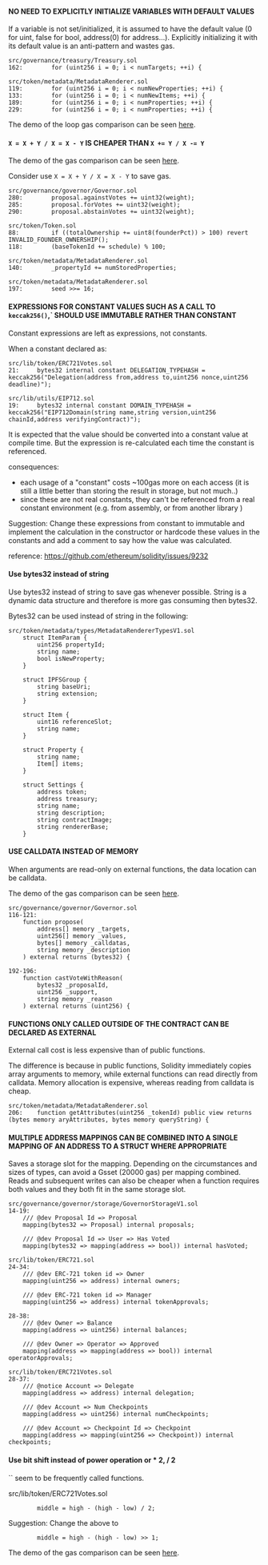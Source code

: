 #### NO NEED TO EXPLICITLY INITIALIZE VARIABLES WITH DEFAULT VALUES

If a variable is not set/initialized, it is assumed to have the default value (0 for uint, false for bool, address(0) for address…). Explicitly initializing it with its default value is an anti-pattern and wastes gas.


```solidity
src/governance/treasury/Treasury.sol
162:        for (uint256 i = 0; i < numTargets; ++i) {

src/token/metadata/MetadataRenderer.sol
119:        for (uint256 i = 0; i < numNewProperties; ++i) {
133:        for (uint256 i = 0; i < numNewItems; ++i) {
189:        for (uint256 i = 0; i < numProperties; ++i) {
229:        for (uint256 i = 0; i < numProperties; ++i) {
```

The demo of the loop gas comparison can be seen [here](https://github.com/Flame57/gas_demo/blob/main/loop.sol).


#### `X = X + Y / X = X - Y` IS CHEAPER THAN `X += Y / X -= Y`

The demo of the gas comparison can be seen [here](https://github.com/Flame57/gas_demo/blob/main/gas_compare.sol).

Consider use `X = X + Y / X = X - Y` to save gas.


```solidity
src/governance/governor/Governor.sol
280:        proposal.againstVotes += uint32(weight);
285:        proposal.forVotes += uint32(weight);
290:        proposal.abstainVotes += uint32(weight);

src/token/Token.sol
88:         if ((totalOwnership += uint8(founderPct)) > 100) revert INVALID_FOUNDER_OWNERSHIP();
118:        (baseTokenId += schedule) % 100;

src/token/metadata/MetadataRenderer.sol
140:        _propertyId += numStoredProperties;

src/token/metadata/MetadataRenderer.sol
197:        seed >>= 16;
```

#### EXPRESSIONS FOR CONSTANT VALUES SUCH AS A CALL TO `keccak256()`,` SHOULD USE IMMUTABLE RATHER THAN CONSTANT

Constant expressions are left as expressions, not constants.

When a constant declared as:
```solidity
src/lib/token/ERC721Votes.sol
21:     bytes32 internal constant DELEGATION_TYPEHASH = keccak256("Delegation(address from,address to,uint256 nonce,uint256 deadline)");

src/lib/utils/EIP712.sol
19:     bytes32 internal constant DOMAIN_TYPEHASH = keccak256("EIP712Domain(string name,string version,uint256 chainId,address verifyingContract)");
```

It is expected that the value should be converted into a constant value at compile time. But the expression is re-calculated each time the constant is referenced.

consequences:
* each usage of a "constant" costs ~100gas more on each access (it is still a little better than storing the result in storage, but not much..)
* since these are not real constants, they can't be referenced from a real constant environment (e.g. from assembly, or from another library )

Suggestion:
Change these expressions from constant to immutable and implement the calculation in the constructor or hardcode these values in the constants and add a comment to say how the value was calculated.

reference:
https://github.com/ethereum/solidity/issues/9232


#### Use bytes32 instead of string

Use bytes32 instead of string to save gas whenever possible.
String is a dynamic data structure and therefore is more gas consuming then bytes32.

Bytes32 can be used instead of string in the following:

```solidity
src/token/metadata/types/MetadataRendererTypesV1.sol
    struct ItemParam {
        uint256 propertyId;
        string name;
        bool isNewProperty;
    }

    struct IPFSGroup {
        string baseUri;
        string extension;
    }

    struct Item {
        uint16 referenceSlot;
        string name;
    }

    struct Property {
        string name;
        Item[] items;
    }

    struct Settings {
        address token;
        address treasury;
        string name;
        string description;
        string contractImage;
        string rendererBase;
    }
```

#### USE CALLDATA INSTEAD OF MEMORY

When arguments are read-only on external functions, the data location can be calldata.

The demo of the gas comparison can be seen [here](https://github.com/Flame57/gas_demo/blob/main/calldata_memory.sol).


```solidity
src/governance/governor/Governor.sol
116-121:
    function propose(
        address[] memory _targets,
        uint256[] memory _values,
        bytes[] memory _calldatas,
        string memory _description
    ) external returns (bytes32) {

192-196:
    function castVoteWithReason(
        bytes32 _proposalId,
        uint256 _support,
        string memory _reason
    ) external returns (uint256) {

```

#### FUNCTIONS ONLY CALLED OUTSIDE OF THE CONTRACT CAN BE DECLARED AS EXTERNAL

External call cost is less expensive than of public functions.

The difference is because in public functions, Solidity immediately copies array arguments to memory, while external functions can read directly from calldata. Memory allocation is expensive, whereas reading from calldata is cheap.

```solidity
src/token/metadata/MetadataRenderer.sol
206:    function getAttributes(uint256 _tokenId) public view returns (bytes memory aryAttributes, bytes memory queryString) {

```


#### MULTIPLE ADDRESS MAPPINGS CAN BE COMBINED INTO A SINGLE MAPPING OF AN ADDRESS TO A STRUCT WHERE APPROPRIATE

Saves a storage slot for the mapping. Depending on the circumstances and sizes of types, can avoid a Gsset (20000 gas) per mapping combined. Reads and subsequent writes can also be cheaper when a function requires both values and they both fit in the same storage slot.

```solidity
src/governance/governor/storage/GovernorStorageV1.sol
14-19:
    /// @dev Proposal Id => Proposal
    mapping(bytes32 => Proposal) internal proposals;

    /// @dev Proposal Id => User => Has Voted
    mapping(bytes32 => mapping(address => bool)) internal hasVoted;

src/lib/token/ERC721.sol
24-34:
    /// @dev ERC-721 token id => Owner
    mapping(uint256 => address) internal owners;

    /// @dev ERC-721 token id => Manager
    mapping(uint256 => address) internal tokenApprovals;

28-38:
    /// @dev Owner => Balance
    mapping(address => uint256) internal balances;

    /// @dev Owner => Operator => Approved
    mapping(address => mapping(address => bool)) internal operatorApprovals;

src/lib/token/ERC721Votes.sol
28-37:
    /// @notice Account => Delegate
    mapping(address => address) internal delegation;

    /// @dev Account => Num Checkpoints
    mapping(address => uint256) internal numCheckpoints;

    /// @dev Account => Checkpoint Id => Checkpoint
    mapping(address => mapping(uint256 => Checkpoint)) internal checkpoints;
```


#### Use bit shift instead of power operation or * 2, / 2

`` seem to be frequently called functions.


src/lib/token/ERC721Votes.sol
```solidity
        middle = high - (high - low) / 2;
```

Suggestion:
Change the above to
```solidity
        middle = high - (high - low) >> 1;
```

The demo of the gas comparison can be seen [here](https://github.com/Flame57/gas_demo/blob/main/bit_shift.sol).
